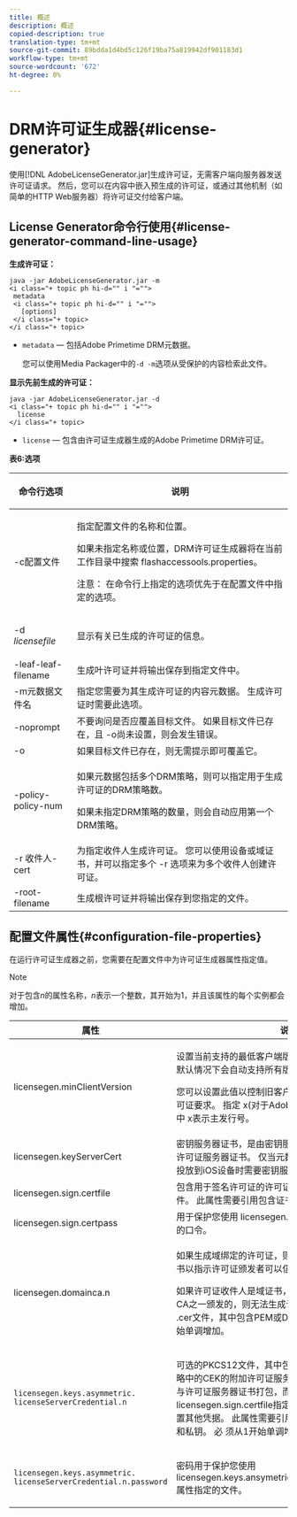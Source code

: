 ```yaml
---
title: 概述
description: 概述
copied-description: true
translation-type: tm+mt
source-git-commit: 89bdda1d4bd5c126f19ba75a819942df901183d1
workflow-type: tm+mt
source-wordcount: '672'
ht-degree: 0%

---
```



# DRM许可证生成器{#license-generator}

使用[!DNL AdobeLicenseGenerator.jar]生成许可证，无需客户端向服务器发送许可证请求。 然后，您可以在内容中嵌入预生成的许可证，或通过其他机制（如简单的HTTP Web服务器）将许可证交付给客户端。

## License Generator命令行使用{#license-generator-command-line-usage}

**生成许可证：**

```
java -jar AdobeLicenseGenerator.jar -m 
<i class="+ topic ph hi-d="" i "="">
 metadata 
 <i class="+ topic ph hi-d="" i "="">
   [options]
 </i class="+ topic>
</i class="+ topic>
```

* `metadata`  — 包括Adobe Primetime DRM元数据。

   您可以使用Media Packager中的`-d -m`选项从受保护的内容检索此文件。

**显示先前生成的许可证：**

```
java -jar AdobeLicenseGenerator.jar -d 
<i class="+ topic ph hi-d="" i "="">
  license
</i class="+ topic>
```

* `license`  — 包含由许可证生成器生成的Adobe Primetime DRM许可证。

**表6:选项**

<table frame="all" colsep="1" rowsep="1" class="+ topic/table adobe-d/table " id="table_skr_vry_n4">  
 <thead class="- topic/thead "> 
  <tr rowsep="1" class="- topic/row "> 
   <th colname="1" class="- topic/entry entry"> <p class="- topic/p ">命令行选项 </p> </th> 
   <th colname="2" class="- topic/entry entry"> <p class="- topic/p ">说明 </p> </th> 
  </tr> 
 </thead>
 <tbody class="- topic/tbody "> 
  <tr rowsep="1" class="- topic/row "> 
   <td colname="1" class="- topic/entry "><span class="+ topic/ph pr-d/codeph codeph">-c配置文件</span> </td> 
   <td colname="2" class="- topic/entry "> <p class="- topic/p ">指定配置文件的名称和位置。 </p> <p class="- topic/p ">如果未指定名称或位置，DRM许可证生成器将在当前工作目录中搜索<span class="filepath"> flashaccessools.properties</span>。 </p> <p>注意： 在命令行上指定的选项优先于在配置文件中指定的选项。 </p> </td> 
  </tr> 
  <tr rowsep="1" class="- topic/row "> 
   <td colname="1" class="- topic/entry "> <p class="- topic/p ">-d <i class="+ topic/ph hi-d/i "><span class="+ topic/ph pr-d/codeph codeph"> licensefile</span></i> </p> </td> 
   <td colname="2" class="- topic/entry "> 显示有关已生成的许可证的信息。 </td> 
  </tr> 
  <tr rowsep="1" class="- topic/row "> 
   <td colname="1" class="- topic/entry "><span class="+ topic/ph pr-d/codeph codeph">-leaf-leaf-filename</span> </td> 
   <td colname="2" class="- topic/entry "> 生成叶许可证并将输出保存到指定文件中。 </td> 
  </tr> 
  <tr rowsep="1" class="- topic/row "> 
   <td colname="1" class="- topic/entry "><span class="+ topic/ph pr-d/codeph codeph">-m元数据文件名</span> </td> 
   <td colname="2" class="- topic/entry "> 指定您需要为其生成许可证的内容元数据。 生成许可证时需要此选项。 </td> 
  </tr> 
  <tr rowsep="1" class="- topic/row "> 
   <td colname="1" class="- topic/entry "><span class="codeph"> -noprompt</span> </td> 
   <td colname="2" class="- topic/entry ">不要询问是否应覆盖目标文件。 如果目标文件已存在，且<span class="codeph"> -o</span>尚未设置，则会发生错误。 </td> 
  </tr> 
  <tr rowsep="1" class="- topic/row "> 
   <td colname="1" class="- topic/entry "><span class="codeph"> -o</span> </td> 
   <td colname="2" class="- topic/entry "> 如果目标文件已存在，则无需提示即可覆盖它。 </td> 
  </tr> 
  <tr rowsep="1" class="- topic/row "> 
   <td colname="1" class="- topic/entry "><span class="+ topic/ph pr-d/codeph codeph">-policy-policy-num</span> </td> 
   <td colname="2" class="- topic/entry "> <p>如果元数据包括多个DRM策略，则可以指定用于生成许可证的DRM策略数。 </p> <p>如果未指定DRM策略的数量，则会自动应用第一个DRM策略。 </p> </td> 
  </tr> 
  <tr rowsep="1" class="- topic/row "> 
   <td colname="1" class="- topic/entry "><span class="+ topic/ph pr-d/codeph codeph">-r 收件人-cert</span> </td> 
   <td colname="2" class="- topic/entry ">为指定收件人生成许可证。 您可以使用设备或域证书，并可以指定多个<span class="+ topic/ph pr-d/codeph codeph"> -r </span>选项来为多个收件人创建许可证。 </td> 
  </tr> 
  <tr rowsep="0" class="- topic/row "> 
   <td colname="1" class="- topic/entry "><span class="+ topic/ph pr-d/codeph codeph">-root-filename</span> </td> 
   <td colname="2" class="- topic/entry "> 生成根许可证并将输出保存到您指定的文件。 </td> 
  </tr> 
 </tbody> 
</table>

## 配置文件属性{#configuration-file-properties}

在运行许可证生成器之前，您需要在配置文件中为许可证生成器属性指定值。

>[!NOTE]
>
>对于包含&#x200B;*n*&#x200B;的属性名称，*n*&#x200B;表示一个整数，其开始为1，并且该属性的每个实例都会增加。

<table frame="all" colsep="1" rowsep="1" class="+ topic/table adobe-d/table " id="table_qk1_rry_n4"> 
 <thead class="- topic/thead "> 
  <tr rowsep="1" class="- topic/row "> 
   <th colname="1" class="- topic/entry entry"> 属性 </th> 
   <th colname="2" class="- topic/entry entry"> 说明 </th> 
  </tr> 
 </thead>
 <tbody class="- topic/tbody "> 
  <tr rowsep="1" class="- topic/row "> 
   <td colname="1" class="- topic/entry "><span class="+ topic/ph pr-d/codeph codeph"> licensegen.minClientVersion</span> </td> 
   <td colname="2" class="- topic/entry "> <p>设置当前支持的最低客户端版本。 如果未设置此属性，则默认情况下会自动支持所有版本。 </p> <p>您可以设置此值以控制旧客户端如何响应他们不支持的许可证要求。 指定<span class="codeph"> x</span>(对于Adobe Primetime DRM x.0)，其中<span class="codeph"> x</span>表示主发行号。 </p> </td> 
  </tr> 
  <tr rowsep="1" class="- topic/row "> 
   <td colname="1" class="- topic/entry "><span class="+ topic/ph pr-d/codeph codeph"> licensegen.keyServerCert</span> </td> 
   <td colname="2" class="- topic/entry "> 密钥服务器证书，是由密钥服务器使用的由Adobe颁发的许可证服务器证书。 仅当元数据/DRM策略指示要将密钥投放到iOS设备时需要密钥服务器时，才应用此证书。 </td> 
  </tr> 
  <tr rowsep="1" class="- topic/row "> 
   <td colname="1" class="- topic/entry "><span class="+ topic/ph pr-d/codeph codeph"> licensegen.sign.certfile</span> </td> 
   <td colname="2" class="- topic/entry "> 包含用于签名许可证的许可证服务器凭据的PKCS12文件。 此属性需要引用包含证书和私钥的.pfx文件。 </td> 
  </tr> 
  <tr rowsep="1" class="- topic/row "> 
   <td colname="1" class="- topic/entry "><span class="+ topic/ph pr-d/codeph codeph"> licensegen.sign.certpass</span> </td> 
   <td colname="2" class="- topic/entry ">用于保护您使用<span class="+ topic/ph pr-d/codeph codeph"> licensegen.sign.certfile</span>选项指定的文件的口令。 </td> 
  </tr> 
  <tr rowsep="1" class="- topic/row "> 
   <td colname="1" class="- topic/entry "><span class="+ topic/ph pr-d/codeph codeph">licensegen.domainca.n</span> </td> 
   <td colname="2" class="- topic/entry "> <p>如果生成域绑定的许可证，则必须指定一个或多个域CA证书以指示许可证颁发者可以信任的域颁发机构。 </p> <p>如果许可证收件人是域证书，而该域证书不是由指定的域CA之一颁发的，则无法生成许可证。 此属性指定一个<span class="filepath"> .cer</span>文件，其中包含PEM或DER格式的证书。 <span class="codeph">必</span> 须从1开始单调增加。 </p> </td> 
  </tr> 
  <tr rowsep="1" class="- topic/row "> 
   <td colname="1" class="- topic/entry "> 
    <code>licensegen.keys.asymmetric. licenseServerCredential.n</code>
   </td> 
   <td colname="2" class="- topic/entry "> <p class="- topic/p ">可选的PKCS12文件，其中包含用于解密元数据和DRM策略中的CEK的附加许可证服务器凭据。 如果之前已将内容与许可证服务器证书打包，而不是与<span class="codeph"> licensegen.sign.certfile</span>指定的凭据一起打包，则可以配置其他凭据。 此属性需要引用<span class="filepath"> .pfx</span>文件，该文件包含证书和私钥。 <span class="codeph">必</span> 须从1开始单调增加。 </p> </td> 
  </tr> 
  <tr rowsep="0" class="- topic/row "> 
   <td colname="1" class="- topic/entry "> 
    <code>licensegen.keys.asymmetric. licenseServerCredential.n.password</code>
   </td> 
   <td colname="2" class="- topic/entry "> <p>密码用于保护您使用<span class="+ topic/ph pr-d/codeph codeph"> licensegen.keys.ansymetric.licenseServerCredential.n</span>属性指定的文件。 </p> </td> 
  </tr> 
 </tbody> 
</table>